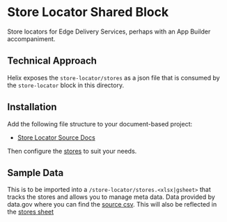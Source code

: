 # Store Locator Shared Block

Store locators for Edge Delivery Services, perhaps with an App Builder accompaniment.

## Technical Approach

Helix exposes the `store-locator/stores` as a json file that is consumed by the `store-locator` block in this directory.


## Installation 

Add the following file structure to your document-based project:

* [Store Locator Source Docs](https://drive.google.com/drive/u/0/folders/1jaCzCSbFBAAQPr0816HJuUqfMMGRcRiK)

Then configure the [stores](https://docs.google.com/spreadsheets/d/1E3fNEuKiIMSmNCm4wWFVkkTgpAvPT_dGo3mIetlD6yY/edit?gid=0#gid=0) to suit your needs. 

## Sample Data

This is to be imported into a `/store-locator/stores.<xlsx|gsheet>` that tracks the stores and allows you to manage meta data. Data provided by data.gov where you can find the [source csv](https://opendata.dc.gov/api/download/v1/items/1d7c9d0e3aac49c1aa88d377a3bae430/csv?layers=4). This will also be reflected in the [stores sheet](https://docs.google.com/spreadsheets/d/1E3fNEuKiIMSmNCm4wWFVkkTgpAvPT_dGo3mIetlD6yY/edit?gid=0#gid=0)




 